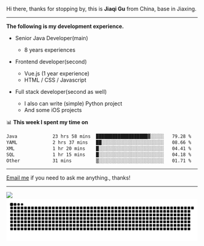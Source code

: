 Hi there, thanks for stopping by, this is **Jiaqi Gu** from China, base in Jiaxing.

---

**The following is my development experience.**

- Senior Java Developer(main)
  - 8 years experiences

- Frontend developer(second)
  - Vue.js (1 year experience)
  - HTML / CSS / Javascript
  
- Full stack developer(second as well)
  - I also can write (simple) Python project
  - And some iOS projects

📊 **This week I spent my time on**
<!--START_SECTION:waka-->

```text
Java             23 hrs 58 mins  ███████████████████▓░░░░░   79.28 %
YAML             2 hrs 37 mins   ██░░░░░░░░░░░░░░░░░░░░░░░   08.66 %
XML              1 hr 20 mins    █░░░░░░░░░░░░░░░░░░░░░░░░   04.41 %
SQL              1 hr 15 mins    █░░░░░░░░░░░░░░░░░░░░░░░░   04.18 %
Other            31 mins         ▒░░░░░░░░░░░░░░░░░░░░░░░░   01.71 %
```

<!--END_SECTION:waka-->

---

[Email me](mailto:htk2klwgr@mozmail.com?subject=Hiring_from_GitHub) if you need to ask me anything., thanks!

---

![]( https://visitor-badge.glitch.me/badge?page_id=githubgujiaqi)
![]( https://github.com/droid-Q/droid-Q/raw/output/github-contribution-grid-snake.svg#gh-dark-mode-only)
